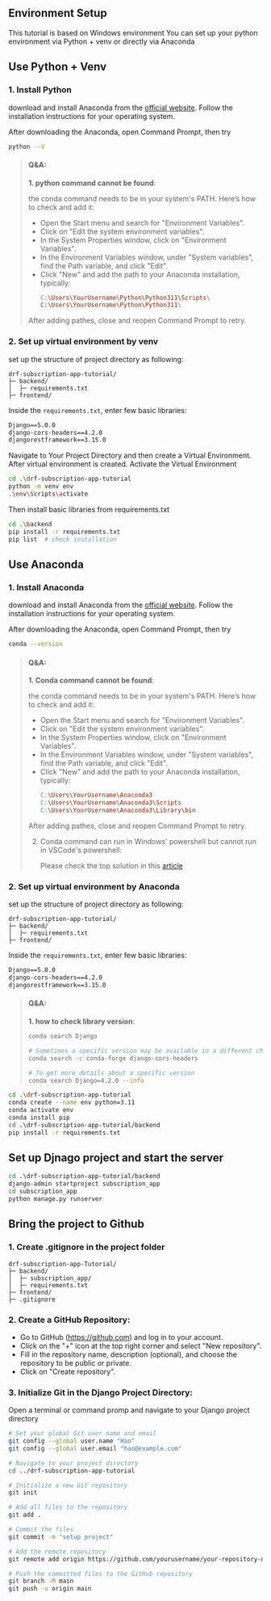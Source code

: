 ## Environment Setup
This tutorial is based on Windows environment
You can set up your python environment via Python + venv or directly via Anaconda


## Use Python + Venv
### 1. Install Python
download and install Anaconda from the [official website](https://www.python.org/downloads/). Follow the installation instructions for your operating system.

After downloading the Anaconda, open Command Prompt, then try
```sh
python --V
```

>#### Q&A:
>**1. python command cannot be found**:
>
>    the conda command needs to be in your system's PATH. Here’s how to check and add it:
>    * Open the Start menu and search for "Environment Variables".
>    * Click on "Edit the system environment variables".
>    * In the System Properties window, click on "Environment Variables".
>    * In the Environment Variables window, under "System variables", find the Path variable, and click "Edit".
>    * Click "New" and add the path to your Anaconda installation, typically:
>        ```makefile
>        C:\Users\YourUsername\Python\Python311\Scripts\
>        C:\Users\YourUsername\Python\Python311\
>        ```
>    After adding pathes, close and reopen Command Prompt to retry.
>


### 2. Set up virtual environment by venv
set up the structure of project directory as following:

```
drf-subscription-app-tutorial/
├─ backend/
│  ├─ requirements.txt
├─ frontend/
```

Inside the `requirements.txt`, enter few basic libraries:
```txt
Django==5.0.0
django-cors-headers==4.2.0
djangorestframework==3.15.0
```

Navigate to Your Project Directory and then create a Virtual Environment.
After virtual environment is created. Activate the Virtual Environment
```sh
cd .\drf-subscription-app-tutorial
python -m venv env
.\env\Scripts\activate
```

Then install basic libraries from requirements.txt
```sh
cd .\backend
pip install -r requirements.txt
pip list  # check installation
```



## Use Anaconda
### 1. Install Anaconda
download and install Anaconda from the [official website](https://docs.anaconda.com/free/anaconda/install/). Follow the installation instructions for your operating system.

After downloading the Anaconda, open Command Prompt, then try
```sh
conda --version
```

>#### Q&A:
>**1. Conda command cannot be found**:
>
>    the conda command needs to be in your system's PATH. Here’s how to check and add it:
>    * Open the Start menu and search for "Environment Variables".
>    * Click on "Edit the system environment variables".
>    * In the System Properties window, click on "Environment Variables".
>    * In the Environment Variables window, under "System variables", find the Path variable, and click "Edit".
>    * Click "New" and add the path to your Anaconda installation, typically:
>        ```makefile
>        C:\Users\YourUsername\Anaconda3
>        C:\Users\YourUsername\Anaconda3\Scripts
>        C:\Users\YourUsername\Anaconda3\Library\bin
>        ```
>    After adding pathes, close and reopen Command Prompt to retry.
>
>2. Conda command can run in Windows' powershell but cannot run in VSCode's powershell:
>
>    Please check the top solution in this [article](https://stackoverflow.com/questions/54828713/working-with-anaconda-in-visual-studio-code)


### 2. Set up virtual environment by Anaconda
set up the structure of project directory as following:

```
drf-subscription-app-tutorial/
├─ backend/
│  ├─ requirements.txt
├─ frontend/
```

Inside the `requirements.txt`, enter few basic libraries:
```txt
Django==5.0.0
django-cors-headers==4.2.0
djangorestframework==3.15.0
```
>#### Q&A:
>**1. how to check library version**:
> ```sh
> conda search Django
>
> # Sometimes a specific version may be available in a different channel. You can specify the channel during the search:
> conda search -c conda-forge django-cors-headers
>
> # To get more details about a specific version
> conda search Django=4.2.0 --info
> ```


```sh
cd .\drf-subscription-app-tutorial
conda create --name env python=3.11
conda activate env
conda install pip
cd .\drf-subscription-app-tutorial/backend
pip install -r requirements.txt
```


## Set up Djnago project and start the server
```sh
cd .\drf-subscription-app-tutorial/backend
django-admin startproject subscription_app
cd subscription_app
python manage.py runserver
```

## Bring the project to Github
### 1. Create .gitignore in the project folder
```
drf-subscription-app-Tutorial/
├─ backend/
│  ├─ subscription_app/
│  ├─ requirements.txt
├─ frontend/
├─ .gitignore
```


### 2. Create a GitHub Repository:
* Go to GitHub (https://github.com) and log in to your account.
* Click on the "+" icon at the top right corner and select "New repository".
* Fill in the repository name, description (optional), and choose the repository to be public or private.
* Click on "Create repository".


### 3. Initialize Git in the Django Project Directory:
Open a terminal or command promp and navigate to your Django project directory
```sh
# Set your global Git user name and email
git config --global user.name "Hao"
git config --global user.email "hao@example.com"

# Navigate to your project directory
cd ../drf-subscription-app-tutorial

# Initialize a new Git repository
git init

# Add all files to the repository
git add .

# Commit the files
git commit -m "setup project"

# Add the remote repository
git remote add origin https://github.com/yourusername/your-repository-name.git

# Push the committed files to the GitHub repository
git branch -M main
git push -u origin main
```

